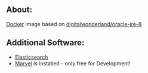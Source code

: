 ## About:

[Docker](http://www.docker.com/) image based on [digitalwonderland/oracle-jre-8](https://registry.hub.docker.com/u/digitalwonderland/oracle-jre-8/)

## Additional Software:

* [Elasticsearch](http://www.elasticsearch.org/)
* [Marvel](http://www.elasticsearch.org/overview/marvel/) is installed - only free for Development!
